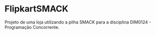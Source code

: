 # FlipkartSMACK
Projeto de uma loja utilizando a pilha SMACK para a disciplina DIM0124 - Programação Concorrente.
